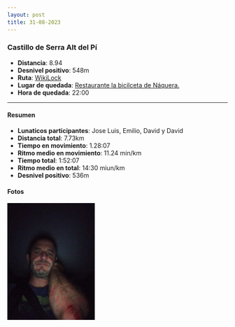 ```yaml
---
layout: post
title: 31-08-2023
---
```


### Castillo de Serra Alt del Pí

- **Distancia**: 8.94
- **Desnivel positivo**: 548m
- **Ruta**: [WikiLock](https://es.wikiloc.com/rutas-senderismo/castillo-de-serra-alt-del-pi-circular-barranc-de-lombria-alt-del-pi-castell-de-serra-ibp-61-hkg-10182263)
- **Lugar de quedada**: [Restaurante la bicilceta de Náquera.](https://goo.gl/maps/yt3f3BbYX47iZDVQ7)
- **Hora de quedada**:  22:00

---

#### Resumen

- **Lunaticos participantes**: Jose Luis, Emilio, David y David
- **Distancia total**: 7.73km
- **Tiempo en movimiento**: 1.28:07
- **Ritmo medio en movimiento**: 11.24 min/km
- **Tiempo total**: 1:52:07
- **Ritmo medio en total**: 14:30 miun/km
- **Desnivel positivo**: 536m


<div class="strava-embed-placeholder" data-embed-type="activity" data-embed-id="9758545023"></div><script src="https://strava-embeds.com/embed.js"></script>

#### Fotos

<a href="public/images/20230831.jpeg" target="_blank"><img src="public/images/20230831.jpeg" alt="Caidita de Jose Luis" width="200" ></img></a>